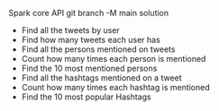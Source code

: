 Spark core API git branch -M main solution

- Find all the tweets by user
- Find how many tweets each user has
- Find all the persons mentioned on tweets
- Count how many times each person is mentioned
- Find the 10 most mentioned persons
- Find all the hashtags mentioned on a tweet
- Count how many times each hashtag is mentioned
- Find the 10 most popular Hashtags